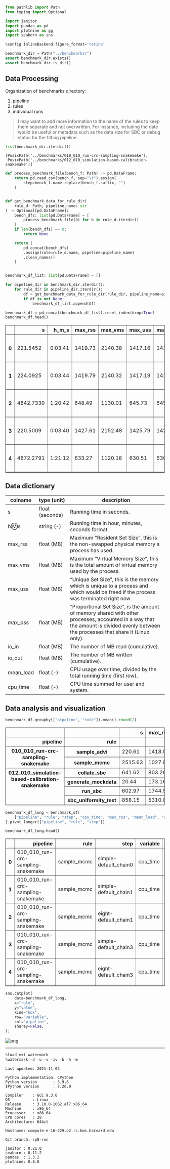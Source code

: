 ```python
from pathlib import Path
from typing import Optional

import janitor
import pandas as pd
import plotnine as gg
import seaborn as sns

%config InlineBackend.figure_format='retina'
```

```python
benchmark_dir = Path("../benchmarks/")
assert benchmark_dir.exists()
assert benchmark_dir.is_dir()
```

## Data Processing

Organization of benchmarks directory:

1. pipeline
2. rules
3. individual runs

> I may want to add more information to the name of the rules to keep them separate and not overwritten.
> For instance, including the date would be useful or metadata such as the data size for SBC or debug status for the fitting pipeline.

```python
list(benchmark_dir.iterdir())
```

    [PosixPath('../benchmarks/010_010_run-crc-sampling-snakemake'),
     PosixPath('../benchmarks/012_010_simulation-based-calibration-snakemake')]

```python
def process_benchmark_file(bench_f: Path) -> pd.DataFrame:
    return pd.read_csv(bench_f, sep="\t").assign(
        step=bench_f.name.replace(bench_f.suffix, "")
    )


def get_benchmark_data_for_rule_dir(
    rule_d: Path, pipeline_name: str
) -> Optional[pd.DataFrame]:
    bench_dfs: list[pd.DataFrame] = [
        process_benchmark_file(b) for b in rule_d.iterdir()
    ]
    if len(bench_dfs) == 0:
        return None

    return (
        pd.concat(bench_dfs)
        .assign(rule=rule_d.name, pipeline=pipeline_name)
        .clean_names()
    )


benchmark_df_list: list[pd.DataFrame] = []

for pipeline_dir in benchmark_dir.iterdir():
    for rule_dir in pipeline_dir.iterdir():
        df = get_benchmark_data_for_rule_dir(rule_dir, pipeline_name=pipeline_dir.name)
        if df is not None:
            benchmark_df_list.append(df)

benchmark_df = pd.concat(benchmark_df_list).reset_index(drop=True)
benchmark_df.head()
```

<div>
<style scoped>
    .dataframe tbody tr th:only-of-type {
        vertical-align: middle;
    }

    .dataframe tbody tr th {
        vertical-align: top;
    }

    .dataframe thead th {
        text-align: right;
    }
</style>
<table border="1" class="dataframe">
  <thead>
    <tr style="text-align: right;">
      <th></th>
      <th>s</th>
      <th>h_m_s</th>
      <th>max_rss</th>
      <th>max_vms</th>
      <th>max_uss</th>
      <th>max_pss</th>
      <th>io_in</th>
      <th>io_out</th>
      <th>mean_load</th>
      <th>cpu_time</th>
      <th>step</th>
      <th>rule</th>
      <th>pipeline</th>
    </tr>
  </thead>
  <tbody>
    <tr>
      <th>0</th>
      <td>221.5452</td>
      <td>0:03:41</td>
      <td>1419.73</td>
      <td>2140.38</td>
      <td>1417.16</td>
      <td>1417.25</td>
      <td>908.23</td>
      <td>16.45</td>
      <td>17.16</td>
      <td>38.26</td>
      <td>simple-default_chain0</td>
      <td>sample_mcmc</td>
      <td>010_010_run-crc-sampling-snakemake</td>
    </tr>
    <tr>
      <th>1</th>
      <td>224.0925</td>
      <td>0:03:44</td>
      <td>1419.79</td>
      <td>2140.32</td>
      <td>1417.19</td>
      <td>1417.29</td>
      <td>959.60</td>
      <td>12.40</td>
      <td>17.09</td>
      <td>38.29</td>
      <td>simple-default_chain1</td>
      <td>sample_mcmc</td>
      <td>010_010_run-crc-sampling-snakemake</td>
    </tr>
    <tr>
      <th>2</th>
      <td>4842.7330</td>
      <td>1:20:42</td>
      <td>648.49</td>
      <td>1130.01</td>
      <td>645.73</td>
      <td>645.89</td>
      <td>321.32</td>
      <td>145.66</td>
      <td>96.27</td>
      <td>4652.00</td>
      <td>eight-default_chain1</td>
      <td>sample_mcmc</td>
      <td>010_010_run-crc-sampling-snakemake</td>
    </tr>
    <tr>
      <th>3</th>
      <td>220.5009</td>
      <td>0:03:40</td>
      <td>1427.61</td>
      <td>2152.48</td>
      <td>1425.79</td>
      <td>1425.96</td>
      <td>931.81</td>
      <td>9.07</td>
      <td>16.14</td>
      <td>35.65</td>
      <td>simple-default_chain3</td>
      <td>sample_mcmc</td>
      <td>010_010_run-crc-sampling-snakemake</td>
    </tr>
    <tr>
      <th>4</th>
      <td>4872.2791</td>
      <td>1:21:12</td>
      <td>633.27</td>
      <td>1120.16</td>
      <td>630.51</td>
      <td>630.60</td>
      <td>318.39</td>
      <td>146.55</td>
      <td>97.02</td>
      <td>4724.19</td>
      <td>eight-default_chain3</td>
      <td>sample_mcmc</td>
      <td>010_010_run-crc-sampling-snakemake</td>
    </tr>
  </tbody>
</table>
</div>

## Data dictionary

| colname | type (unit) | description |
|-------- |-------------|-------------|
| s | float (seconds) | Running time in seconds. |
| h:m:s	| string (-) | Running time in hour, minutes, seconds format. |
| max_rss | float (MB) | Maximum "Resident Set Size”, this is the non-swapped physical memory a process has used. |
| max_vms | float (MB) | Maximum “Virtual Memory Size”, this is the total amount of virtual memory used by the process. |
| max_uss | float (MB) | “Unique Set Size”, this is the memory which is unique to a process and which would be freed if the process was terminated right now. |
| max_pss | float (MB) | “Proportional Set Size”, is the amount of memory shared with other processes, accounted in a way that the amount is divided evenly between the processes that share it (Linux only). |
| io_in | float (MB) | The number of MB read (cumulative). |
| io_out | float (MB) | The number of MB written (cumulative). |
| mean_load | float (-) | CPU usage over time, divided by the total running time (first row). |
| cpu_time | float (-) | CPU time summed for user and system. |

## Data analysis and visualization

```python
benchmark_df.groupby(["pipeline", "rule"]).mean().round(2)
```

<div>
<style scoped>
    .dataframe tbody tr th:only-of-type {
        vertical-align: middle;
    }

    .dataframe tbody tr th {
        vertical-align: top;
    }

    .dataframe thead th {
        text-align: right;
    }
</style>
<table border="1" class="dataframe">
  <thead>
    <tr style="text-align: right;">
      <th></th>
      <th></th>
      <th>s</th>
      <th>max_rss</th>
      <th>max_vms</th>
      <th>max_uss</th>
      <th>max_pss</th>
      <th>io_in</th>
      <th>io_out</th>
      <th>mean_load</th>
      <th>cpu_time</th>
    </tr>
    <tr>
      <th>pipeline</th>
      <th>rule</th>
      <th></th>
      <th></th>
      <th></th>
      <th></th>
      <th></th>
      <th></th>
      <th></th>
      <th></th>
      <th></th>
    </tr>
  </thead>
  <tbody>
    <tr>
      <th rowspan="2" valign="top">010_010_run-crc-sampling-snakemake</th>
      <th>sample_advi</th>
      <td>220.61</td>
      <td>1418.07</td>
      <td>2197.32</td>
      <td>1415.48</td>
      <td>1415.64</td>
      <td>967.38</td>
      <td>25.52</td>
      <td>19.70</td>
      <td>43.53</td>
    </tr>
    <tr>
      <th>sample_mcmc</th>
      <td>2515.63</td>
      <td>1027.83</td>
      <td>1643.51</td>
      <td>1025.34</td>
      <td>1025.45</td>
      <td>629.36</td>
      <td>79.11</td>
      <td>56.97</td>
      <td>2335.40</td>
    </tr>
    <tr>
      <th rowspan="4" valign="top">012_010_simulation-based-calibration-snakemake</th>
      <th>collate_sbc</th>
      <td>641.62</td>
      <td>803.26</td>
      <td>2913.11</td>
      <td>799.93</td>
      <td>802.38</td>
      <td>26585.63</td>
      <td>0.86</td>
      <td>60.40</td>
      <td>399.18</td>
    </tr>
    <tr>
      <th>generate_mockdata</th>
      <td>20.44</td>
      <td>173.16</td>
      <td>880.76</td>
      <td>170.72</td>
      <td>170.77</td>
      <td>216.71</td>
      <td>0.37</td>
      <td>19.58</td>
      <td>3.01</td>
    </tr>
    <tr>
      <th>run_sbc</th>
      <td>602.97</td>
      <td>1744.51</td>
      <td>3399.60</td>
      <td>742.90</td>
      <td>751.64</td>
      <td>52.41</td>
      <td>198.71</td>
      <td>95.33</td>
      <td>86.48</td>
    </tr>
    <tr>
      <th>sbc_uniformity_test</th>
      <td>858.15</td>
      <td>5310.08</td>
      <td>6813.24</td>
      <td>5305.28</td>
      <td>5307.70</td>
      <td>47729.32</td>
      <td>0.38</td>
      <td>55.34</td>
      <td>488.02</td>
    </tr>
  </tbody>
</table>
</div>

```python
benchmark_df_long = benchmark_df[
    ["pipeline", "rule", "step", "cpu_time", "max_rss", "mean_load", "cpu_time"]
].pivot_longer(["pipeline", "rule", "step"])

benchmark_df_long.head()
```

<div>
<style scoped>
    .dataframe tbody tr th:only-of-type {
        vertical-align: middle;
    }

    .dataframe tbody tr th {
        vertical-align: top;
    }

    .dataframe thead th {
        text-align: right;
    }
</style>
<table border="1" class="dataframe">
  <thead>
    <tr style="text-align: right;">
      <th></th>
      <th>pipeline</th>
      <th>rule</th>
      <th>step</th>
      <th>variable</th>
      <th>value</th>
    </tr>
  </thead>
  <tbody>
    <tr>
      <th>0</th>
      <td>010_010_run-crc-sampling-snakemake</td>
      <td>sample_mcmc</td>
      <td>simple-default_chain0</td>
      <td>cpu_time</td>
      <td>38.26</td>
    </tr>
    <tr>
      <th>1</th>
      <td>010_010_run-crc-sampling-snakemake</td>
      <td>sample_mcmc</td>
      <td>simple-default_chain1</td>
      <td>cpu_time</td>
      <td>38.29</td>
    </tr>
    <tr>
      <th>2</th>
      <td>010_010_run-crc-sampling-snakemake</td>
      <td>sample_mcmc</td>
      <td>eight-default_chain1</td>
      <td>cpu_time</td>
      <td>4652.00</td>
    </tr>
    <tr>
      <th>3</th>
      <td>010_010_run-crc-sampling-snakemake</td>
      <td>sample_mcmc</td>
      <td>simple-default_chain3</td>
      <td>cpu_time</td>
      <td>35.65</td>
    </tr>
    <tr>
      <th>4</th>
      <td>010_010_run-crc-sampling-snakemake</td>
      <td>sample_mcmc</td>
      <td>eight-default_chain3</td>
      <td>cpu_time</td>
      <td>4724.19</td>
    </tr>
  </tbody>
</table>
</div>

```python
sns.catplot(
    data=benchmark_df_long,
    x="rule",
    y="value",
    kind="box",
    row="variable",
    col="pipeline",
    sharey=False,
);
```

![png](benchmarks_files/benchmarks_10_0.png)

---

```python
%load_ext watermark
%watermark -d -u -v -iv -b -h -m
```

    Last updated: 2021-11-03

    Python implementation: CPython
    Python version       : 3.9.6
    IPython version      : 7.26.0

    Compiler    : GCC 9.3.0
    OS          : Linux
    Release     : 3.10.0-1062.el7.x86_64
    Machine     : x86_64
    Processor   : x86_64
    CPU cores   : 28
    Architecture: 64bit

    Hostname: compute-e-16-229.o2.rc.hms.harvard.edu

    Git branch: sp8-run

    janitor : 0.21.0
    seaborn : 0.11.2
    pandas  : 1.3.2
    plotnine: 0.8.0
